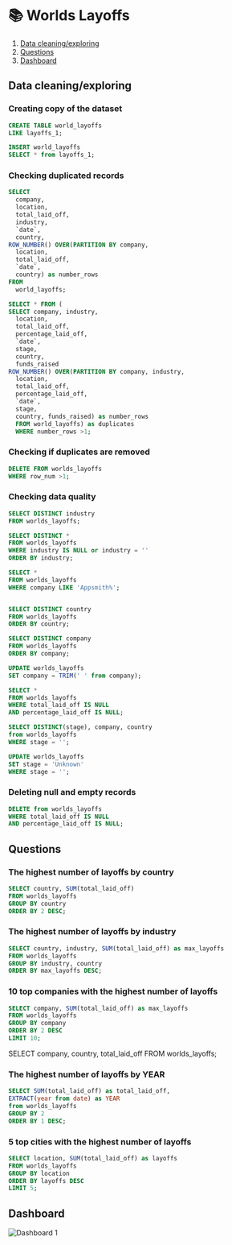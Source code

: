 # 📚 Worlds Layoffs

 1. [Data cleaning/exploring](#data-cleaning/exploring)
 2. [Questions](#questions)
 3. [Dashboard](#dashboard)


## Data cleaning/exploring 
### Creating copy of the dataset

```sql
CREATE TABLE world_layoffs
LIKE layoffs_1;

INSERT world_layoffs
SELECT * from layoffs_1;
```

### Checking duplicated records

```sql
SELECT 
  company, 
  location, 
  total_laid_off,
  industry, 
  `date`, 
  country,
ROW_NUMBER() OVER(PARTITION BY company, 
  location, 
  total_laid_off, 
  `date`, 
  country) as number_rows
FROM 
  world_layoffs;

SELECT * FROM (
SELECT company, industry,
  location, 
  total_laid_off, 
  percentage_laid_off,
  `date`,
  stage, 
  country,
  funds_raised
ROW_NUMBER() OVER(PARTITION BY company, industry,
  location, 
  total_laid_off, 
  percentage_laid_off,
  `date`,
  stage, 
  country, funds_raised) as number_rows
  FROM world_layoffs) as duplicates
  WHERE number_rows >1;
```
### Checking if duplicates are removed
```sql
DELETE FROM worlds_layoffs
WHERE row_num >1;
```

### Checking data quality
```sql
SELECT DISTINCT industry
FROM worlds_layoffs;

SELECT DISTINCT *
FROM worlds_layoffs
WHERE industry IS NULL or industry = ''
ORDER BY industry;

SELECT *
FROM worlds_layoffs
WHERE company LIKE 'Appsmith%';


SELECT DISTINCT country
FROM worlds_layoffs
ORDER BY country;

SELECT DISTINCT company
FROM worlds_layoffs
ORDER BY company;

UPDATE worlds_layoffs
SET company = TRIM(' ' from company);

SELECT *
FROM worlds_layoffs
WHERE total_laid_off IS NULL
AND percentage_laid_off IS NULL;

SELECT DISTINCT(stage), company, country
from worlds_layoffs
WHERE stage = '';

UPDATE worlds_layoffs
SET stage = 'Unknown'
WHERE stage = '';
```
### Deleting null and empty records

```sql
DELETE from worlds_layoffs
WHERE total_laid_off IS NULL
AND percentage_laid_off IS NULL;
```
## Questions

###  The highest number of layoffs by country
```sql
SELECT country, SUM(total_laid_off)
FROM worlds_layoffs
GROUP BY country
ORDER BY 2 DESC;
```

### The highest number of layoffs by industry
```sql
SELECT country, industry, SUM(total_laid_off) as max_layoffs
FROM worlds_layoffs
GROUP BY industry, country
ORDER BY max_layoffs DESC;
```


### 10 top companies with the highest number of layoffs
```sql
SELECT company, SUM(total_laid_off) as max_layoffs
FROM worlds_layoffs
GROUP BY company
ORDER BY 2 DESC
LIMIT 10;
```

SELECT company, country, total_laid_off
FROM worlds_layoffs;

### The highest number of layoffs by YEAR

```sql
SELECT SUM(total_laid_off) as total_laid_off,
EXTRACT(year from date) as YEAR
from worlds_layoffs
GROUP BY 2
ORDER BY 1 DESC;
```


### 5 top cities with the highest number of layoffs 
```sql
SELECT location, SUM(total_laid_off) as layoffs
FROM worlds_layoffs
GROUP BY location
ORDER BY layoffs DESC
LIMIT 5;
```

## Dashboard

![Dashboard 1](https://github.com/user-attachments/assets/eba877e1-dfa7-43fc-afb2-d30e6666c706)


